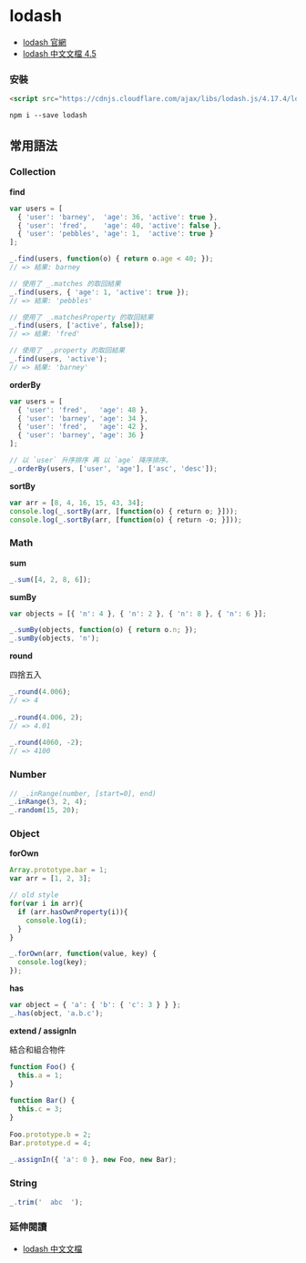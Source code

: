 # lodash

* [lodash 官網](https://lodash.com/)
* [lodash 中文文檔 4.5](https://wizardforcel.gitbooks.io/lodash-doc-45/content/)

### 安裝

```html
<script src="https://cdnjs.cloudflare.com/ajax/libs/lodash.js/4.17.4/lodash.min.js"/>
```

```
npm i --save lodash
```

## 常用語法

### Collection

**find**

```js
var users = [
  { 'user': 'barney',  'age': 36, 'active': true },
  { 'user': 'fred',    'age': 40, 'active': false },
  { 'user': 'pebbles', 'age': 1,  'active': true }
];

_.find(users, function(o) { return o.age < 40; });
// => 結果: barney

// 使用了 _.matches 的取回結果
_.find(users, { 'age': 1, 'active': true });
// => 結果: 'pebbles'

// 使用了 _.matchesProperty 的取回結果
_.find(users, ['active', false]);
// => 結果: 'fred'

// 使用了 _.property 的取回結果
_.find(users, 'active');
// => 結果: 'barney'
```

**orderBy**

```js
var users = [
  { 'user': 'fred',   'age': 48 },
  { 'user': 'barney', 'age': 34 },
  { 'user': 'fred',   'age': 42 },
  { 'user': 'barney', 'age': 36 }
];

// 以 `user` 升序排序 再 以 `age` 降序排序。
_.orderBy(users, ['user', 'age'], ['asc', 'desc']);
```

**sortBy**

```js
var arr = [8, 4, 16, 15, 43, 34];
console.log(_.sortBy(arr, [function(o) { return o; }]));
console.log(_.sortBy(arr, [function(o) { return -o; }]));
```

### Math

**sum**

```js
_.sum([4, 2, 8, 6]);
```

**sumBy**

```js
var objects = [{ 'n': 4 }, { 'n': 2 }, { 'n': 8 }, { 'n': 6 }];

_.sumBy(objects, function(o) { return o.n; });
_.sumBy(objects, 'n');
```

**round**

四捨五入

```js
_.round(4.006);
// => 4
 
_.round(4.006, 2);
// => 4.01
 
_.round(4060, -2);
// => 4100
```

### Number

```js
// _.inRange(number, [start=0], end)
_.inRange(3, 2, 4);
_.random(15, 20);
```

### Object

**forOwn**

```js
Array.prototype.bar = 1;
var arr = [1, 2, 3];

// old style
for(var i in arr){
  if (arr.hasOwnProperty(i)){
    console.log(i);
  }
}

_.forOwn(arr, function(value, key) {
  console.log(key);
});
```

**has**

```js
var object = { 'a': { 'b': { 'c': 3 } } };
_.has(object, 'a.b.c');
```

**extend / assignIn**

結合和組合物件

```js
function Foo() {
  this.a = 1;
}
 
function Bar() {
  this.c = 3;
}
 
Foo.prototype.b = 2;
Bar.prototype.d = 4;
 
_.assignIn({ 'a': 0 }, new Foo, new Bar);
```

<!-- Reflection：一個物件可以看到自己的東西，然後改變自己的屬性和方法-->

### String

```js
_.trim('  abc  ');
```

### 延伸閱讀

* [lodash 中文文檔](http://lodashjs.com/docs/)